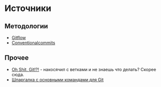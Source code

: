 # Источники

## Методологии

- [Gitflow](https://habr.com/ru/post/106912/)
- [Conventionalcommits](https://www.conventionalcommits.org/en/v1.0.0/)

## Прочее

- [Oh Shit, Git!?!](https://ohshitgit.com/) - накосячил с ветками и не знаешь что делать? Скорее сюда.
- [Шпаргалка с основными командами для Git](https://agladky.ru/blog/git-cheat-sheet/)
